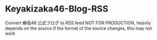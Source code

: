 # Keyakizaka46-Blog-RSS
Convert 欅坂46 公式ブログ to RSS feed
NOT FOR PRODUCTION, heavily depends on the source
If the format of the source changes, this may not work
